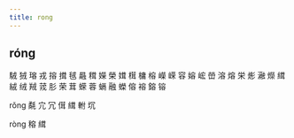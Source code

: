 ```yaml
---
title: rong
---
```


## róng
駥
狨
瑢
戎
搈
搑
毧
曧
穁
嬫
榮
媶
榵
槦
榕
嶸
嵘
容
嫆
峵
嵤
溶
熔
栄
烿
瀜
爃
縙
絨
绒
羢
茙
肜
荣
茸
蝾
蓉
螎
融
蠑
傛
褣
鎔
镕




















rǒng
氄
宂
冗
傇
縙
軵
坈








ròng
穃
縙

